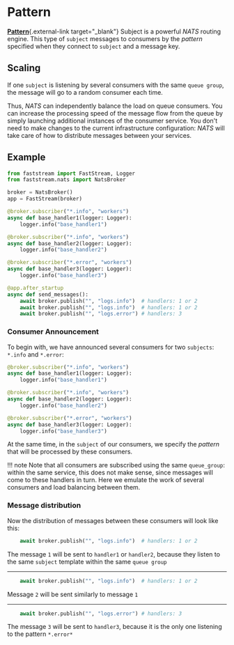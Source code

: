 # Pattern

[**Pattern**](https://docs.nats.io/nats-concepts/subjects#wildcards){.external-link target="_blank"} Subject is a powerful *NATS* routing engine. This type of `subject` messages to consumers by the *pattern* specified when they connect to `subject` and a message key.

## Scaling

If one `subject` is listening by several consumers with the same `queue group`, the message will go to a random consumer each time.

Thus, *NATS* can independently balance the load on queue consumers. You can increase the processing speed of the message flow from the queue by simply launching additional instances of the consumer service. You don't need to make changes to the current infrastructure configuration: *NATS* will take care of how to distribute messages between your services.

## Example

```python linenums="1"
from faststream import FastStream, Logger
from faststream.nats import NatsBroker

broker = NatsBroker()
app = FastStream(broker)

@broker.subscriber("*.info", "workers")
async def base_handler1(logger: Logger):
    logger.info("base_handler1")

@broker.subscriber("*.info", "workers")
async def base_handler2(logger: Logger):
    logger.info("base_handler2")

@broker.subscriber("*.error", "workers")
async def base_handler3(logger: Logger):
    logger.info("base_handler3")

@app.after_startup
async def send_messages():
    await broker.publish("", "logs.info")  # handlers: 1 or 2
    await broker.publish("", "logs.info")  # handlers: 1 or 2
    await broker.publish("", "logs.error") # handlers: 3
```

### Consumer Announcement

To begin with, we have announced several consumers for two `subjects`: `*.info` and `*.error`:

```python linenums="7" hl_lines="1 5 9"
@broker.subscriber("*.info", "workers")
async def base_handler1(logger: Logger):
    logger.info("base_handler1")

@broker.subscriber("*.info", "workers")
async def base_handler2(logger: Logger):
    logger.info("base_handler2")

@broker.subscriber("*.error", "workers")
async def base_handler3(logger: Logger):
    logger.info("base_handler3")
```

At the same time, in the `subject` of our consumers, we specify the *pattern* that will be processed by these consumers.

!!! note
    Note that all consumers are subscribed using the same `queue_group`: within the same service, this does not make sense, since messages will come to these handlers in turn.
    Here we emulate the work of several consumers and load balancing between them.

### Message distribution

Now the distribution of messages between these consumers will look like this:

```python
    await broker.publish("", "logs.info")  # handlers: 1 or 2
```

The message `1` will be sent to `handler1` or `handler2`, because they listen to the same `subject` template within the same `queue group`

---

```python
    await broker.publish("", "logs.info")  # handlers: 1 or 2
```

Message `2` will be sent similarly to message `1`

---

```python
    await broker.publish("", "logs.error") # handlers: 3
```

The message `3` will be sent to `handler3`, because it is the only one listening to the pattern `*.error*`
